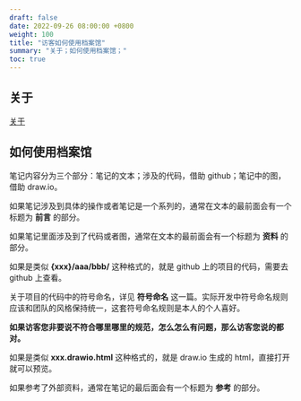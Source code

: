 ```yaml
---
draft: false
date: 2022-09-26 08:00:00 +0800
weight: 100
title: "访客如何使用档案馆"
summary: "关于；如何使用档案馆；"
toc: true
---
```

## 关于

[关于](/about)

## 如何使用档案馆

笔记内容分为三个部分：笔记的文本；涉及的代码，借助 github；笔记中的图，借助 draw.io。

如果笔记涉及到具体的操作或者笔记是一个系列的，通常在文本的最前面会有一个标题为 **前言** 的部分。

如果笔记里面涉及到了代码或者图，通常在文本的最前面会有一个标题为 **资料** 的部分。

如果是类似 **{xxx}/aaa/bbb/** 这种格式的，就是 github 上的项目的代码，需要去 github 上查看。

关于项目的代码中的符号命名，详见 **符号命名** 这一篇。实际开发中符号命名规则应该和团队的风格保持统一，这套符号命名规则是本人的个人喜好。

**如果访客您非要说不符合哪里哪里的规范，怎么怎么有问题，那么访客您说的都对。**

如果是类似 **xxx.drawio.html** 这种格式的，就是 draw.io 生成的 html，直接打开就可以预览。

如果参考了外部资料，通常在笔记的最后面会有一个标题为 **参考** 的部分。
